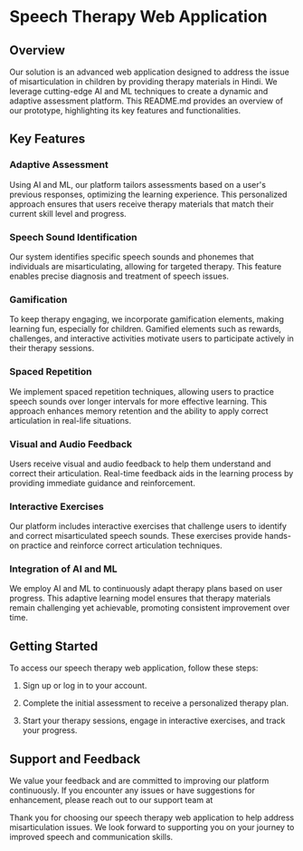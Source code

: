 # Speech Therapy Web Application

## Overview

Our solution is an advanced web application designed to address the issue of misarticulation in children by providing therapy materials in Hindi. We leverage cutting-edge AI and ML techniques to create a dynamic and adaptive assessment platform. This README.md provides an overview of our prototype, highlighting its key features and functionalities.

## Key Features

### Adaptive Assessment

Using AI and ML, our platform tailors assessments based on a user's previous responses, optimizing the learning experience. This personalized approach ensures that users receive therapy materials that match their current skill level and progress.

### Speech Sound Identification

Our system identifies specific speech sounds and phonemes that individuals are misarticulating, allowing for targeted therapy. This feature enables precise diagnosis and treatment of speech issues.

### Gamification

To keep therapy engaging, we incorporate gamification elements, making learning fun, especially for children. Gamified elements such as rewards, challenges, and interactive activities motivate users to participate actively in their therapy sessions.

### Spaced Repetition

We implement spaced repetition techniques, allowing users to practice speech sounds over longer intervals for more effective learning. This approach enhances memory retention and the ability to apply correct articulation in real-life situations.

### Visual and Audio Feedback

Users receive visual and audio feedback to help them understand and correct their articulation. Real-time feedback aids in the learning process by providing immediate guidance and reinforcement.

### Interactive Exercises

Our platform includes interactive exercises that challenge users to identify and correct misarticulated speech sounds. These exercises provide hands-on practice and reinforce correct articulation techniques.

### Integration of AI and ML

We employ AI and ML to continuously adapt therapy plans based on user progress. This adaptive learning model ensures that therapy materials remain challenging yet achievable, promoting consistent improvement over time.

## Getting Started

To access our speech therapy web application, follow these steps:

 

1. Sign up or log in to your account.

2. Complete the initial assessment to receive a personalized therapy plan.

3. Start your therapy sessions, engage in interactive exercises, and track your progress.

## Support and Feedback

We value your feedback and are committed to improving our platform continuously. If you encounter any issues or have suggestions for enhancement, please reach out to our support team at  

Thank you for choosing our speech therapy web application to help address misarticulation issues. We look forward to supporting you on your journey to improved speech and communication skills.